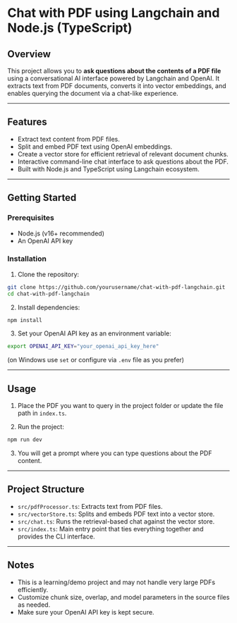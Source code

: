 # Chat with PDF using Langchain and Node.js (TypeScript)

## Overview

This project allows you to **ask questions about the contents of a PDF file** using a conversational AI interface powered by Langchain and OpenAI. It extracts text from PDF documents, converts it into vector embeddings, and enables querying the document via a chat-like experience.

---

## Features

- Extract text content from PDF files.
- Split and embed PDF text using OpenAI embeddings.
- Create a vector store for efficient retrieval of relevant document chunks.
- Interactive command-line chat interface to ask questions about the PDF.
- Built with Node.js and TypeScript using Langchain ecosystem.

---

## Getting Started

### Prerequisites

- Node.js (v16+ recommended)
- An OpenAI API key

### Installation

1. Clone the repository:

```bash
git clone https://github.com/yourusername/chat-with-pdf-langchain.git
cd chat-with-pdf-langchain
````

2. Install dependencies:

```bash
npm install
```

3. Set your OpenAI API key as an environment variable:

```bash
export OPENAI_API_KEY="your_openai_api_key_here"
```

(on Windows use `set` or configure via `.env` file as you prefer)

---

## Usage

1. Place the PDF you want to query in the project folder or update the file path in `index.ts`.

2. Run the project:

```bash
npm run dev
```

3. You will get a prompt where you can type questions about the PDF content.

---

## Project Structure

* `src/pdfProcessor.ts`: Extracts text from PDF files.
* `src/vectorStore.ts`: Splits and embeds PDF text into a vector store.
* `src/chat.ts`: Runs the retrieval-based chat against the vector store.
* `src/index.ts`: Main entry point that ties everything together and provides the CLI interface.

---

## Notes

* This is a learning/demo project and may not handle very large PDFs efficiently.
* Customize chunk size, overlap, and model parameters in the source files as needed.
* Make sure your OpenAI API key is kept secure.
